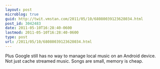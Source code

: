 ```yaml
---
layout: post
microblog: true
guid: http://twit.vmstan.com/2011/05/10/68080039123628034.html
post_id: 3042483
date: 2011-05-10T16:28:40-0600
lastmod: 2011-05-10T16:28:40-0600
type: post
url: /2011/05/10/68080039123628034.html
---
```

Plus Google still has no way to manage local music on an Android device. Not just cache streamed music. Songs are small, memory is cheap.
